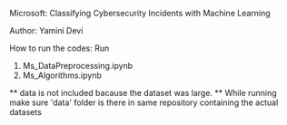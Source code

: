Microsoft: Classifying Cybersecurity Incidents with Machine Learning

Author: Yamini Devi

How to run the codes:
Run 
1. Ms_DataPreprocessing.ipynb
2. Ms_Algorithms.ipynb

** data is not included bacause the dataset was large.
** While running make sure 'data' folder is there in same repository containing the actual datasets 
